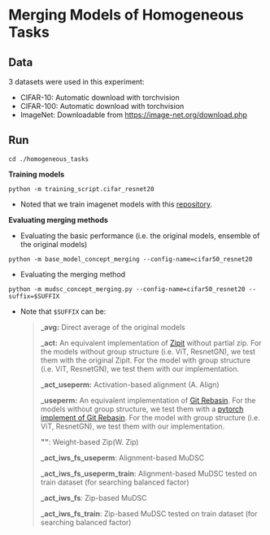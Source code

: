 # Merging Models of Homogeneous Tasks

## Data

3 datasets were used in this experiment:

- CIFAR-10: Automatic download with torchvision
- CIFAR-100: Automatic download with torchvision
- ImageNet: Downloadable from https://image-net.org/download.php

## Run

```shell
cd ./homogeneous_tasks
```

**Training models** 

```shell
python -m training_script.cifar_resnet20
```

- Noted that we train imagenet models with this [repository](https://github.com/libffcv/ffcv-imagenet).

**Evaluating merging methods**  

- Evaluating the basic performance (i.e. the original models, ensemble of the original models)

```shell
python -m base_model_concept_merging --config-name=cifar50_resnet20
```

- Evaluating the merging method

```shell
python -m mudsc_concept_merging.py --config-name=cifar50_resnet20 --suffix=$SUFFIX
```

- Note that `$SUFFIX` can be:

  > **_avg:** Direct average of the original models
  >
  > **_act:** An equivalent implementation of [Zipit](https://github.com/gstoica27/ZipIt) without partial zip. For the models without group structure (i.e. ViT, ResnetGN), we test them with the original Zipit. For the model with group structure (i.e. ViT, ResnetGN), we test them with our implementation.
  >
  > **_act_useperm:** Activation-based alignment (A. Align)
  >
  > **_useperm:** An equivalent implementation of [Git Rebasin](https://github.com/samuela/git-re-basin). For the models without group structure, we test them with a [pytorch implement of Git Rebasin](https://github.com/themrzmaster/git-re-basin-pytorch). For the model with group structure (i.e. ViT, ResnetGN), we test them with our implementation. 
  >
  > **""**: Weight-based Zip(W. Zip)
  >
  > **_act_iws_fs_useperm**: Alignment-based MuDSC
  >
  > **_act_iws_fs_useperm_train**: Alignment-based MuDSC  tested on train dataset (for searching balanced factor)
  >
  > **_act_iws_fs**: Zip-based MuDSC 
  >
  > **_act_iws_fs_train**: Zip-based MuDSC tested on train dataset (for searching balanced factor)

  
